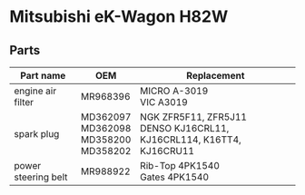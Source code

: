 # Mitsubishi eK-Wagon H82W

## Parts
| Part name | OEM | Replacement |
| --- | --- | --- |
| engine air filter | MR968396 | MICRO A-3019<br/>VIC A3019 |
| spark plug | MD362097<br/>MD362098<br/>MD358200<br/>MD358202 | NGK ZFR5F11, ZFR5J11<br/>DENSO KJ16CRL11, KJ16CRL114, K16TT4, KJ16CRU11 |
| power steering belt | MR988922 | Rib-Top 4PK1540<br/>Gates 4PK1540 |
